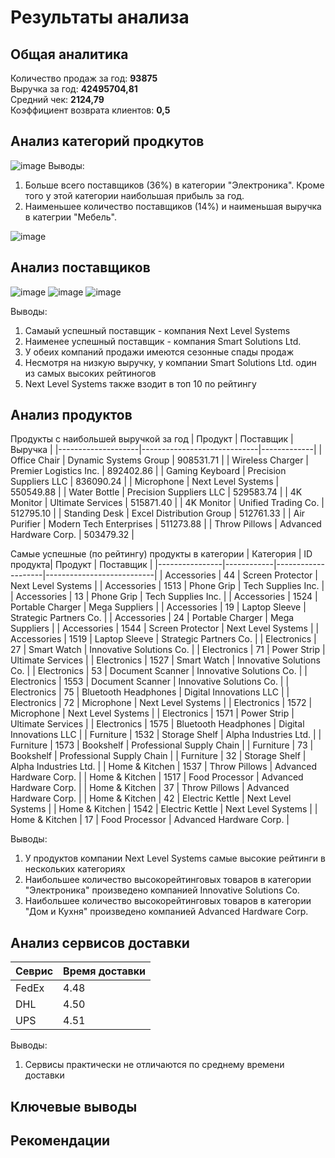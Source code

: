 # Результаты анализа
## Общая аналитика
Количество продаж за год: **93875**  
Выручка за год: **42495704,81**  
Средний чек: **2124,79**  
Коэффициент возврата клиентов: **0,5**


## Анализ категорий продкутов
![image](https://github.com/user-attachments/assets/8ad2b9e5-c770-4bb5-98ee-29e32aafc1e7)
Выводы: 
1) Больше всего поставщиков (36%) в категории "Электроника". Кроме того у этой категории наибольшая прибыль за год.
2) Наименьшее количество поставщиков (14%) и наименьшая выручка в категрии "Мебель".
   
![image](https://github.com/user-attachments/assets/c73d9c82-4109-41d9-a897-fb6fcf0a37ff)

## Анализ поставщиков
![image](https://github.com/user-attachments/assets/1f00e9f7-31a3-4aa2-9a2d-20c930db43ed)
![image](https://github.com/user-attachments/assets/7143a31d-9bec-4f75-bc94-eb61f38f5634)
![image](https://github.com/user-attachments/assets/a230ea6b-ec3d-4487-9af4-c0044f446589)

Выводы:
1) Самаый успешный поставщик - компания Next Level Systems
2) Наименее успешный поставщик - компания Smart Solutions Ltd.
3) У обеих компаний продажи имеются сезонные спады продаж
4) Несмотря на низкую выручку, у компании Smart Solutions Ltd. один из самых высоких рейтиногов
5) Next Level Systems также взодит в топ 10 по рейтингу

## Анализ продуктов
Продукты с наибольшей выручкой за год
| Продукт            | Поставщик                   | Выручка     |
|--------------------|-----------------------------|-------------|
| Office Chair       | Dynamic Systems Group       | 908531.71   |
| Wireless Charger   | Premier Logistics Inc.      | 892402.86   |
| Gaming Keyboard    | Precision Suppliers LLC     | 836090.24   |
| Microphone         | Next Level Systems          | 550549.88   |
| Water Bottle       | Precision Suppliers LLC     | 529583.74   |
| 4K Monitor         | Ultimate Services           | 515871.40   |
| 4K Monitor         | Unified Trading Co.         | 512795.10   |
| Standing Desk      | Excel Distribution Group    | 512761.33   |
| Air Purifier       | Modern Tech Enterprises     | 511273.88   |
| Throw Pillows      | Advanced Hardware Corp.     | 503479.32   |

Самые успешные (по рейтингу) продукты в категории
| Категория      | ID продукта| Продукт            | Поставщик                 |
|----------------|------------|--------------------|---------------------------|
| Accessories    | 44         | Screen Protector   | Next Level Systems        |
| Accessories    | 1513       | Phone Grip         | Tech Supplies Inc.        |
| Accessories    | 13         | Phone Grip         | Tech Supplies Inc.        |
| Accessories    | 1524       | Portable Charger   | Mega Suppliers            |
| Accessories    | 19         | Laptop Sleeve      | Strategic Partners Co.    |
| Accessories    | 24         | Portable Charger   | Mega Suppliers            |
| Accessories    | 1544       | Screen Protector   | Next Level Systems        |
| Accessories    | 1519       | Laptop Sleeve      | Strategic Partners Co.    |
| Electronics    | 27         | Smart Watch        | Innovative Solutions Co.  |
| Electronics    | 71         | Power Strip        | Ultimate Services         |
| Electronics    | 1527       | Smart Watch        | Innovative Solutions Co.  |
| Electronics    | 53         | Document Scanner   | Innovative Solutions Co.  |
| Electronics    | 1553       | Document Scanner   | Innovative Solutions Co.  |
| Electronics    | 75         | Bluetooth Headphones | Digital Innovations LLC |
| Electronics    | 72         | Microphone         | Next Level Systems        |
| Electronics    | 1572       | Microphone         | Next Level Systems        |
| Electronics    | 1571       | Power Strip        | Ultimate Services         |
| Electronics    | 1575       | Bluetooth Headphones | Digital Innovations LLC |
| Furniture      | 1532       | Storage Shelf      | Alpha Industries Ltd.     |
| Furniture      | 1573       | Bookshelf          | Professional Supply Chain |
| Furniture      | 73         | Bookshelf          | Professional Supply Chain |
| Furniture      | 32         | Storage Shelf      | Alpha Industries Ltd.     |
| Home & Kitchen | 1537       | Throw Pillows      | Advanced Hardware Corp.   |
| Home & Kitchen | 1517       | Food Processor     | Advanced Hardware Corp.   |
| Home & Kitchen | 37         | Throw Pillows      | Advanced Hardware Corp.   |
| Home & Kitchen | 42         | Electric Kettle    | Next Level Systems        |
| Home & Kitchen | 1542       | Electric Kettle    | Next Level Systems        |
| Home & Kitchen | 17         | Food Processor     | Advanced Hardware Corp.   |


Выводы: 
1) У продуктов компании Next Level Systems самые высокие рейтинги в нескольких категориях
2) Наибольшее количество высокорейтинговых товаров в категории "Электроника" произведено компанией Innovative Solutions Co.
3) Наибольшее количество высокорейтинговых товаров в категории "Дом и Кухня" произведено компанией Advanced Hardware Corp.

## Анализ сервисов доставки
| Севрис  | Время доставки|
|---------|---------------|
| FedEx   | 4.48          |
| DHL     | 4.50          |
| UPS     | 4.51          |


Выводы:
1) Сервисы практически не отличаются по среднему времени доставки

## Ключевые выводы

## Рекомендации
